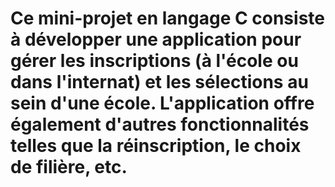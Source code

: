 # Ce mini-projet en langage C consiste à développer une application pour gérer les inscriptions (à l'école ou dans l'internat) et les sélections au sein d'une école. L'application offre également d'autres fonctionnalités telles que la réinscription, le choix de filière, etc.
